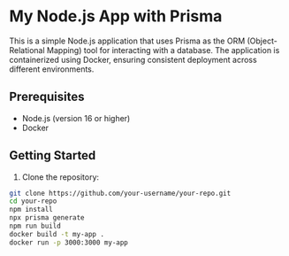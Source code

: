 # My Node.js App with Prisma

This is a simple Node.js application that uses Prisma as the ORM (Object-Relational Mapping) tool for interacting with a database. The application is containerized using Docker, ensuring consistent deployment across different environments.

## Prerequisites

- Node.js (version 16 or higher)
- Docker

## Getting Started

1. Clone the repository:

```bash
git clone https://github.com/your-username/your-repo.git
cd your-repo
npm install
npx prisma generate
npm run build
docker build -t my-app .
docker run -p 3000:3000 my-app